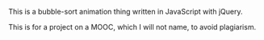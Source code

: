 This is a bubble-sort animation thing written in JavaScript with jQuery.

This is for a project on a MOOC, which I will not name, to avoid plagiarism.
